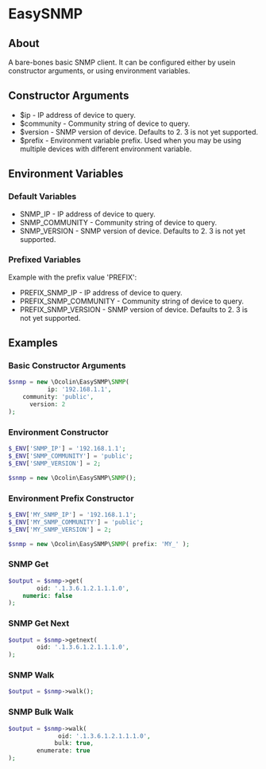 # EasySNMP

## About

A bare-bones basic SNMP client. It can be configured either by usein constructor arguments, or using environment variables.

## Constructor Arguments

- $ip - IP address of device to query.
- $community - Community string of device to query.
- $version - SNMP version of device. Defaults to 2. 3 is not yet supported.
- $prefix - Environment variable prefix. Used when you may be using multiple devices with different environment variable.

## Environment Variables

### Default Variables 

- SNMP_IP - IP address of device to query.
- SNMP_COMMUNITY - Community string of device to query.
- SNMP_VERSION - SNMP version of device. Defaults to 2. 3 is not yet supported.

### Prefixed Variables

Example with the prefix value 'PREFIX':

- PREFIX_SNMP_IP - IP address of device to query.
- PREFIX_SNMP_COMMUNITY - Community string of device to query.
- PREFIX_SNMP_VERSION - SNMP version of device. Defaults to 2. 3 is not yet supported.

## Examples

### Basic Constructor Arguments

```php
$snmp = new \Ocolin\EasySNMP\SNMP(
           ip: '192.168.1.1',
    community: 'public',
      version: 2
);
```

### Environment Constructor
```php
$_ENV['SNMP_IP'] = '192.168.1.1';
$_ENV['SNMP_COMMUNITY'] = 'public';
$_ENV['SNMP_VERSION'] = 2;

$snmp = new \Ocolin\EasySNMP\SNMP();
```

### Environment Prefix Constructor
```php
$_ENV['MY_SNMP_IP'] = '192.168.1.1';
$_ENV['MY_SNMP_COMMUNITY'] = 'public';
$_ENV['MY_SNMP_VERSION'] = 2;

$snmp = new \Ocolin\EasySNMP\SNMP( prefix: 'MY_' );
```

### SNMP Get
```php
$output = $snmp->get(
        oid: '.1.3.6.1.2.1.1.1.0',
    numeric: false
);
```

### SNMP Get Next
```php
$output = $snmp->getnext(
        oid: '.1.3.6.1.2.1.1.1.0',
);
```

### SNMP Walk
```php
$output = $snmp->walk();
```

### SNMP Bulk Walk
```php
$output = $snmp->walk(
              oid: '.1.3.6.1.2.1.1.1.0',
             bulk: true,
        enumerate: true
);
```